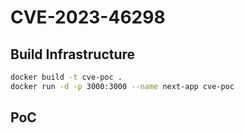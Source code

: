 # CVE-2023-46298

## Build Infrastructure
```sh
docker build -t cve-poc .
docker run -d -p 3000:3000 --name next-app cve-poc
```

## PoC